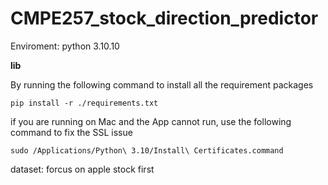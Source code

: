 # CMPE257_stock_direction_predictor

Enviroment:
python 3.10.10

**lib**

By running the following command to install all the requirement packages
```angular2html
pip install -r ./requirements.txt
```

if you are running on Mac and the App cannot run, use the following command to fix the SSL issue
```angular2html
sudo /Applications/Python\ 3.10/Install\ Certificates.command
```

dataset:
forcus on apple stock first

